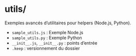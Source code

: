 # utils/

Exemples avancés d’utilitaires pour helpers (Node.js, Python).

- `sample_utils.js` : Exemple Node.js
- `sample_utils.py` : Exemple Python
- `__init__.js`, `__init__.py` : points d’entrée
- `.keep` : versionnement du dossier
